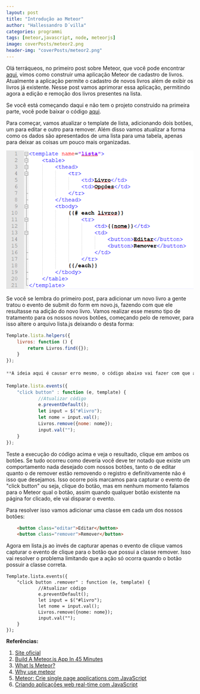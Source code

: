 ```yaml
---
layout: post
title: "Introdução ao Meteor"
author: "Hallessandro D´villa"
categories: programmi
tags: [meteor,javascript, node, meteorjs]
image: coverPosts/meteor2.png
header-img: "coverPosts/meteor2.png"
---
```


Olá terráqueos, no primeiro post sobre  Meteor, que você pode encontrar [aqui](https://hallessandro.github.io/programmi/introducao-meteor.html), vimos como construir uma aplicação Meteor de cadastro de livros. Atualmente a aplicação permite o cadastro de novos livros além de exibir os livros já existente. Nesse post vamos aprimorar essa aplicação, permitindo agora a edição e remoção dos livros presentes na lista. 

Se você está começando daqui e não tem o projeto construido na primeira parte, você pode baixar o código [aqui](https://github.com/Hallessandro/meteor-post-parte1.git).

Para começar, vamos atualizar o template de lista, adicionando dois botões, um para editar e outro para remover. Além disso vamos atualizar a forma como os dados são apresentados de uma lista para uma tabela, apenas para deixar as coisas um pouco mais organizadas. 

![Código do template de lista.html](../assets/img/Post2Meteor/code1.png) 

Se você se lembra do primeiro post, para adicionar um novo livro a gente tratou o evento de submit do form em novo.js, fazendo com que ele resultasse na adição do novo livro. Vamos realizar esse mesmo tipo de tratamento para os nossos novos botões, começando pelo de remover, para isso altere o arquivo lista.js deixando o desta forma: 

```javascript
Template.lista.helpers({
	livros: function () {
		return Livros.find({});
	}
});

**A ideia aqui é causar erro mesmo, o código abaixo vai fazer com que ao clicar tanto em editar quanto em remover o registro seja deletado**

Template.lista.events({
    "click button" : function (e, template) {
            //Atualizar código
            e.preventDefault();
            let input = $("#livro");
            let nome = input.val();
            Livros.remove({nome: nome});
            input.val("");
    }
});
```

Teste a execução do código acima e veja o resultado, clique em ambos os botões. Se tudo ocorreu como deveria você deve ter notado que existe um comportamento nada desejado com nossos botões, tanto o de editar quanto o de remover estão removendo o registro e definitivamente não é isso que desejamos. Isso ocorre pois marcamos para capturar o evento de "click button" ou seja, clique do botão, mas em nenhum momento falamos para o Meteor qual o botão, assim quando qualquer botão existente na página for clicado, ele vai disparar o evento. 

Para resolver isso vamos adicionar uma classe em cada um dos nossos botões: 

```html
	<button class="editar">Editar</button>
	<button class="remover">Remover</button>
```

Agora em lista.js ao invés de capturar apenas o evento de clique vamos capturar o evento de clique para o botão que possui a classe remover. Isso vai resolver o problema limitando que a ação só ocorra quando o botão possuir a classe correta.  

```
Template.lista.events({
    "click button .remover" : function (e, template) {
            //Atualizar código
            e.preventDefault();
            let input = $("#livro");
            let nome = input.val();
            Livros.remove({nome: nome});
            input.val("");
    }
});
```




**Referências:**

1. [Site oficial](https://www.meteor.com/)
2. [Build A Meteor.js App In 45 Minutes](https://www.youtube.com/watch?v=9494-2E4riQ)
3. [What Is Meteor?](https://www.youtube.com/watch?v=eOi3F6Kbl7E)
4. [Why use meteor](https://www.youtube.com/watch?v=6_8B3mi1m18)
5. [Meteor: Crie single page applications com JavaScript](https://www.alura.com.br/curso-online-meteorjs)
6. [Criando aplicações web real-time com JavaScript](https://www.casadocodigo.com.br/products/livro-meteor)